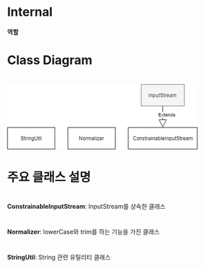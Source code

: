 # Internal

**역할** 

# Class Diagram 
#
![internal-all](../images/internal-all.png)
#
# 주요 클래스 설명
#
**ConstrainableInputStream**: InputStream를 상속한 클래스
#
**Normalizer**: lowerCase와 trim를 하는 기능을 가진 클래스
#
**StringUtil**: String 관련 유틸리티 클래스
#
